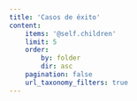```yaml
---
title: 'Casos de éxito'
content:
    items: '@self.children'
    limit: 5
    order:
        by: folder
        dir: asc
    pagination: false
    url_taxonomy_filters: true
---
```


